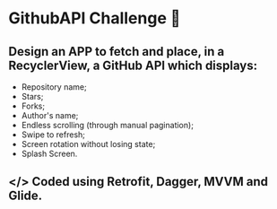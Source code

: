 # GithubAPI Challenge 📲
## Design an APP to fetch and place, in a RecyclerView, a GitHub API which displays:
- Repository name;
- Stars;
- Forks;
- Author's name;
- Endless scrolling (through manual pagination);
- Swipe to refresh;
- Screen rotation without losing state;
- Splash Screen.

## </> Coded using Retrofit, Dagger, MVVM and Glide.
